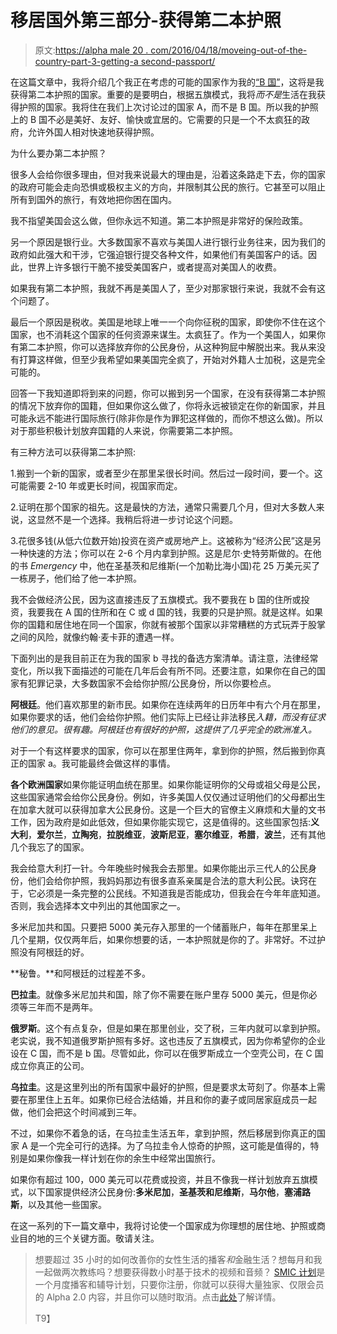 # 移居国外第三部分-获得第二本护照

> 原文:[https://alpha male 20 . com/2016/04/18/moveing-out-of-the-country-part-3-getting-a second-passport/](https://alphamale20.com/2016/04/18/moving-out-of-the-country-part-3-getting-a-second-passport/)

在这篇文章中，我将介绍几个我正在考虑的可能的国家作为我的[“B 国”](https://calebjonesblog.com/moving-out-of-the-country-part-1/)，这将是我获得第二本护照的国家。重要的是要明白，根据五旗模式，我将*而不是*生活在我获得护照的国家。我将住在我们上次讨论过的国家 A，而不是 B 国。所以我的护照上的 B 国不必是美好、友好、愉快或宜居的。它需要的只是一个不太疯狂的政府，允许外国人相对快速地获得护照。

为什么要办第二本护照？

很多人会给你很多理由，但对我来说最大的理由是，沿着这条路走下去，你的国家的政府可能会走向恐惧或极权主义的方向，并限制其公民的旅行。它甚至可以阻止所有到国外的旅行，有效地把你困在国内。

我不指望美国会这么做，但你永远不知道。第二本护照是非常好的保险政策。

另一个原因是银行业。大多数国家不喜欢与美国人进行银行业务往来，因为我们的政府如此强大和干涉，它强迫银行提交各种文件，如果他们有美国客户的话。因此，世界上许多银行干脆不接受美国客户，或者提高对美国人的收费。

如果我有第二本护照，我就不再是美国人了，至少对那家银行来说，我就不会有这个问题了。

最后一个原因是税收。美国是地球上唯一一个向你征税的国家，即使你不住在这个国家，也不消耗这个国家的任何资源来谋生。太疯狂了。作为一个美国人，如果你有第二本护照，你可以选择放弃你的公民身份，从这种狗屁中解脱出来。我从来没有打算这样做，但至少我希望如果美国完全疯了，开始对外籍人士加税，这是完全可能的。

回答一下我知道即将到来的问题，你可以搬到另一个国家，在没有获得第二本护照的情况下放弃你的国籍，但如果你这么做了，你将永远被锁定在你的新国家，并且可能永远不能进行国际旅行(除非你是作为罪犯这样做的，而你不想这么做)。所以对于那些积极计划放弃国籍的人来说，你需要第二本护照。

有三种方法可以获得第二本护照:

1.搬到一个新的国家，或者至少在那里呆很长时间。然后过一段时间，要一个。这可能需要 2-10 年或更长时间，视国家而定。

2.证明在那个国家的祖先。这是最快的方法，通常只需要几个月，但对大多数人来说，这显然不是一个选择。我稍后将进一步讨论这个问题。

3.花很多钱(从低六位数开始)投资在资产或房地产上。这被称为“经济公民”这是另一种快速的方法；你可以在 2-6 个月内拿到护照。这是尼尔·史特劳斯做的。在他的书 *Emergency* 中，他在圣基茨和尼维斯(一个加勒比海小国)花 25 万美元买了一栋房子，他们给了他一本护照。

我不会做经济公民，因为这直接违反了五旗模式。我不要我在 b 国的住所或投资，我要我在 A 国的住所和在 C 或 d 国的钱，我要的只是护照。就是这样。如果你的国籍和居住地在同一个国家，你就有被那个国家以非常糟糕的方式玩弄于股掌之间的风险，就像约翰·麦卡菲的遭遇一样。

下面列出的是我目前正在为我的国家 b 寻找的备选方案清单。请注意，法律经常变化，所以我下面描述的可能在几年后会有所不同。还要注意，如果你在自己的国家有犯罪记录，大多数国家不会给你护照/公民身份，所以你要检点。

**阿根廷**。他们喜欢那里的新市民。如果你在连续两年的日历年中有六个月在那里，如果你要求的话，他们会给你护照。他们实际上已经让非法移民*入籍，而没有征求他们的意见。很有趣。阿根廷也有很好的护照，这提供了几乎完全的欧洲准入。*

对于一个有这样要求的国家，你可以在那里住两年，拿到你的护照，然后搬到你真正的国家 a。我可能最终会做这样的事情。

**各个欧洲国家**如果你能证明血统在那里。如果你能证明你的父母或祖父母是公民，这些国家通常会给你公民身份。例如，许多美国人仅仅通过证明他们的父母都出生在加拿大就可以获得加拿大公民身份。这是一个巨大的官僚主义麻烦和大量的文书工作，因为政府是如此低效，但如果你能实现它，这是值得的。这些国家包括:**义大利**，**爱尔兰**，**立陶宛**，**拉脱维亚**，**波斯尼亚**，**塞尔维亚**，**希腊**，**波兰**，还有其他几个我忘了的国家。

我会给意大利打一针。今年晚些时候我会去那里。如果你能出示三代人的公民身份，他们会给你护照，我妈妈那边有很多直系亲属是合法的意大利公民。诀窍在于，它必须是一条完整的公民线。不知道我是否能成功，但我会在今年年底知道。否则，我会选择本文中列出的其他国家之一。

多米尼加共和国。只要把 5000 美元存入那里的一个储蓄账户，每年在那里呆上几个星期，仅仅两年后，如果你想要的话，一本护照就是你的了。非常好。不过护照没有阿根廷的好。

**秘鲁。**和阿根廷的过程差不多。

**巴拉圭**。就像多米尼加共和国，除了你不需要在账户里存 5000 美元，但是你必须等三年而不是两年。

**俄罗斯**。这个有点复杂，但是如果在那里创业，交了税，三年内就可以拿到护照。老实说，我不知道俄罗斯护照有多好。这也违反了五旗模式，因为你希望你的企业设在 C 国，而不是 b 国。尽管如此，你可以在俄罗斯成立一个空壳公司，在 C 国成立你真正的公司。

**乌拉圭**。这是这里列出的所有国家中最好的护照，但是要求太苛刻了。你基本上需要在那里住上五年。如果你已经合法结婚，并且和你的妻子或同居家庭成员一起做，他们会把这个时间减到三年。

不过，如果你不着急的话，在乌拉圭生活五年，拿到护照，然后移居到你真正的国家 A 是一个完全可行的选择。为了乌拉圭令人惊奇的护照，这可能是值得的，特别是如果你像我一样计划在你的余生中经常出国旅行。

如果你有超过 100，000 美元可以花费或投资，并且不像我一样计划放弃五旗模式，以下国家提供经济公民身份:**多米尼加**，**圣基茨和尼维斯**，**马尔他**，**塞浦路斯**，以及其他一些国家。

在这一系列的下一篇文章中，我将讨论使一个国家成为你理想的居住地、护照或商业目的地的三个关键方面。敬请关注。

> 想要超过 35 小时的如何改善你的女性生活的播客*和*金融生活？想每月和我一起做两次教练吗？想要获得数小时基于技术的视频和音频？ [SMIC 计划](https://alphamale20.kartra.com/page/vIL17)是一个月度播客和辅导计划，只要你注册，你就可以获得大量独家、仅限会员的 Alpha 2.0 内容，并且你可以随时取消。点击[此处](https://alphamale20.kartra.com/page/vIL17)了解详情。
> 
> T9】